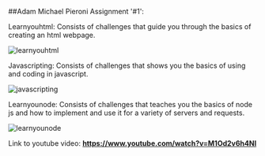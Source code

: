 ##Adam Michael Pieroni Assignment '#1': 


Learnyouhtml:  Consists of challenges that guide you through the basics of creating an html webpage. 

![learnyouhtml](https://github.com/AdamMPieroni/cs533-f23/assets/54948549/e9e95dee-1ed5-442e-8b87-1961a2c55430)


Javascripting:  Consists of challenges that shows you the basics of using and coding in javascript.

![javascripting](https://github.com/AdamMPieroni/cs533-f23/assets/54948549/2efe600a-bd93-4da6-a23d-ee5598d52fdc)


Learnyounode:  Consists of challenges that teaches you the basics of node js and how to implement and use it for a variety of servers and requests. 

![learnyounode](https://github.com/AdamMPieroni/cs533-f23/assets/54948549/527ac60f-a4ca-40a6-9cda-1501d30403ed)



Link to youtube video:  **https://www.youtube.com/watch?v=M1Od2v6h4NI**
